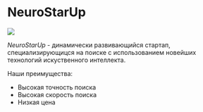 # NeuroStarUp

![](https://github.com/netology-ds-team/git-homeworks/blob/main/1_self/logo.png)

*NeuroStarUp* - динамически развивающийся стартап, специализирующицся на поиске с использованием новейших технологий искуственного интеллекта.

Наши преимущества:
* Высокая точность поиска
* Высокая скорость поиска
* Низкая цена
